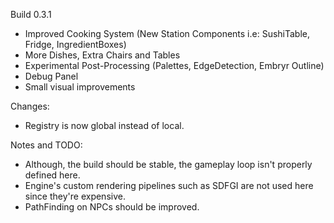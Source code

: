 Build 0.3.1

- Improved Cooking System (New Station Components i.e: SushiTable, Fridge, IngredientBoxes)
- More Dishes, Extra Chairs and Tables
- Experimental Post-Processing (Palettes, EdgeDetection, Embryr Outline)
- Debug Panel
- Small visual improvements

Changes:
- Registry is now global instead of local.

Notes and TODO: 
- Although, the build should be stable, the gameplay loop isn't properly defined here.
- Engine's custom rendering pipelines such as SDFGI are not used here since they're expensive.
- PathFinding on NPCs should be improved.
